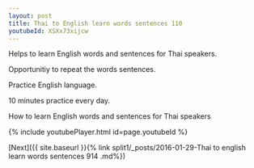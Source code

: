 ```yaml
---
layout: post
title: Thai to English learn words sentences 110 
youtubeId: XSXx73xijcw
---
```

 
 
Helps to learn English words and sentences for Thai speakers.

Opportunitiy to repeat the words sentences. 

Practice English language. 
 
10 minutes practice every day. 
 
How to learn English words and sentences for Thai speakers 
 
{% include youtubePlayer.html id=page.youtubeId %}
 
 
[Next]({{ site.baseurl }}{% link  split1/_posts/2016-01-29-Thai to english learn words sentences 914 .md%})
 
